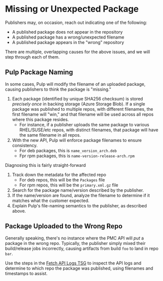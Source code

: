 # Missing or Unexpected Package
Publishers may, on occasion, reach out indicating one of the following:
- A published package does not appear in the repository
- A published package has a wrong/unexpected filename
- A published package appears in the "wrong" repository

There are multiple, overlapping causes for the above issues, and we will step through each of them.

## Pulp Package Naming
In some cases, Pulp will modify the filename of an uploaded package, causing publishers to think the package is "missing."
1. Each package (identified by unique SHA256 checksum) is stored *precisely once* in backing storage (Azure Storage Blob).
If a single package was published to multiple repos, with different filenames, the first filename will "win," and that filename will be used across all repos where  this package resides.
    - For instance, if a publisher uploads the same package to various RHEL/SUSE/etc repos, with distinct filenames, that package will have the same filename in all repos.
2. With the new API, Pulp will enforce package filenames to ensure consistency.
    - For deb packages, this is `name_version_arch.deb`
    - Fpr rpm packages, this is `name-version-release-arch.rpm`

Diagnosing this is fairly straight-forward
1. Track down the metadata for the affected repo
    - For deb repos, this will be the `Packages` file
    - For rpm repos, this will be the `primary.xml.gz` file
2. Search for the package name/version described by the publisher.
3. If the name/version are found, analyze the filename to determine if it matches what the customer expected.
4. Explain Pulp's file-naming semantics to the publisher, as described above.

## Package Uploaded to the Wrong Repo
Generally speaking, there's no instance where the PMC API will *put* a package in the wrong repo. Typically, the publisher simply mixed their build/release jobs incorrectly, causing artifacts from build `foo` to land in repo `bar`.

Use the steps in the [Fetch API Logs TSG](fetch_api_logs.md) to inspect the API logs and determine to which repo the package was published, using filenames and timestamps to assist.